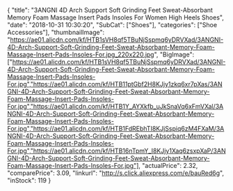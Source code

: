 {
	"title": "3ANGNI 4D Arch Support Soft Grinding Feet  Sweat-Absorbant Memory Foam Massage Insert Pads Insoles For Women High Heels Shoes",
	"date": "2018-10-31 10:30:20",
	"SubCat": ["Shoes"],
	"categories": ["Shoe Accessories"],
	"thumbnailImage": "https://ae01.alicdn.com/kf/HTB1sVH8qf5TBuNjSspmq6yDRVXad/3ANGNI-4D-Arch-Support-Soft-Grinding-Feet-Sweat-Absorbant-Memory-Foam-Massage-Insert-Pads-Insoles-For.jpg_220x220.jpg",
	"BigImage": ["https://ae01.alicdn.com/kf/HTB1sVH8qf5TBuNjSspmq6yDRVXad/3ANGNI-4D-Arch-Support-Soft-Grinding-Feet-Sweat-Absorbant-Memory-Foam-Massage-Insert-Pads-Insoles-For.jpg","https://ae01.alicdn.com/kf/HTB11ptGbf2H8KJjy1zkq6xr7pXas/3ANGNI-4D-Arch-Support-Soft-Grinding-Feet-Sweat-Absorbant-Memory-Foam-Massage-Insert-Pads-Insoles-For.jpg","https://ae01.alicdn.com/kf/HTB1Y_AYXkfb_uJkSnaVq6xFmVXal/3ANGNI-4D-Arch-Support-Soft-Grinding-Feet-Sweat-Absorbant-Memory-Foam-Massage-Insert-Pads-Insoles-For.jpg","https://ae01.alicdn.com/kf/HTB1FdREbhTI8KJjSspiq6zM4FXaM/3ANGNI-4D-Arch-Support-Soft-Grinding-Feet-Sweat-Absorbant-Memory-Foam-Massage-Insert-Pads-Insoles-For.jpg","https://ae01.alicdn.com/kf/HTB16nTpmY_I8KJjy1Xaq6zsxpXaP/3ANGNI-4D-Arch-Support-Soft-Grinding-Feet-Sweat-Absorbant-Memory-Foam-Massage-Insert-Pads-Insoles-For.jpg"],
	"actualPrice": 2.32,
	"comparePrice": 3.09,
	"linkurl": "http://s.click.aliexpress.com/e/bauRed6g",
	"inStock": 119
}
